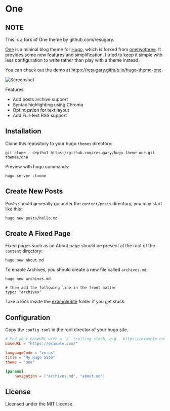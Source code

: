 One
===========
## NOTE

This is a fork of One theme by github.com/resugary.

[One](https://github.com/resugary/hugo-theme-one) is a mininal blog theme for [Hugo](https://gohugo.io/), which is forked from [onetwothree](https://github.com/schollz/onetwothree). It provides some new features and simplification. I tried to keep it simple with less configuration to write rather than play with a theme instead.

You can check out the demo at https://resugary.github.io/hugo-theme-one.

![Screenshot](https://github.com/resugary/hugo-theme-one/blob/master/images/screenshot.png)

Features:
- Add posts archive support
- Syntax highlighting using Chroma
- Optimization for text layout
- Add Full-text RSS support

## Installation

Clone this repository to your hugo `themes` directory:

```
git clone --depth=1 https://github.com/resugary/hugo-theme-one.git themes/one
```

Preview with hugo commands:

```
hugo server -t=one
```

## Create New Posts

Posts should generally go under the `content/posts` directory, you may start like this:

```
hugo new posts/hello.md
```

## Create A Fixed Page

Fixed pages such as an About page should be present at the root of the `content` directory:

```
hugo new about.md
```

To enable Archives, you should create a new file called `archives.md`:

```
hugo new archives.md

# then add the following line in the front matter
type: "archives"
```

Take a look inside the [exampleSite](https://github.com/resugary/hugo-theme-one/tree/master/exampleSite) folder if you get stuck.

## Configuration

Copy the `config.toml` in the root director of your hugo site. 

```toml
# End your baseURL with a `/` trailing slash, e.g. `https://example.com/`.
baseURL = "https://example.com/"

languageCode = "en-us"
title = "My Hugo Site"
theme = "one"

[params]
    navigation = ["archives.md", "about.md"]

```

## License

Licensed under the MIT License.
